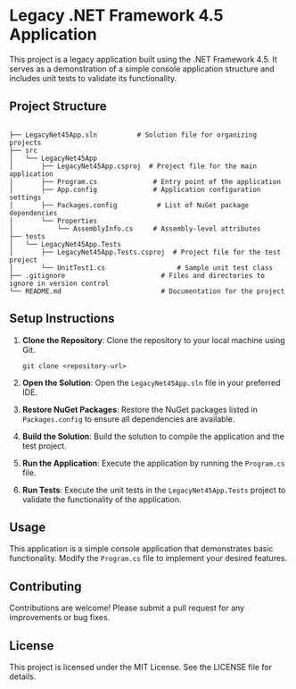 # Legacy .NET Framework 4.5 Application

This project is a legacy application built using the .NET Framework 4.5. It serves as a demonstration of a simple console application structure and includes unit tests to validate its functionality.

## Project Structure

```

├── LegacyNet45App.sln          # Solution file for organizing projects
├── src
│   └── LegacyNet45App
│       ├── LegacyNet45App.csproj  # Project file for the main application
│       ├── Program.cs              # Entry point of the application
│       ├── App.config              # Application configuration settings
│       ├── Packages.config          # List of NuGet package dependencies
│       └── Properties
│           └── AssemblyInfo.cs     # Assembly-level attributes
├── tests
│   └── LegacyNet45App.Tests
│       ├── LegacyNet45App.Tests.csproj  # Project file for the test project
│       └── UnitTest1.cs                  # Sample unit test class
├── .gitignore                        # Files and directories to ignore in version control
└── README.md                         # Documentation for the project
```

## Setup Instructions

1. **Clone the Repository**: 
   Clone the repository to your local machine using Git.

   ```
   git clone <repository-url>
   ```

2. **Open the Solution**: 
   Open the `LegacyNet45App.sln` file in your preferred IDE.

3. **Restore NuGet Packages**: 
   Restore the NuGet packages listed in `Packages.config` to ensure all dependencies are available.

4. **Build the Solution**: 
   Build the solution to compile the application and the test project.

5. **Run the Application**: 
   Execute the application by running the `Program.cs` file.

6. **Run Tests**: 
   Execute the unit tests in the `LegacyNet45App.Tests` project to validate the functionality of the application.

## Usage

This application is a simple console application that demonstrates basic functionality. Modify the `Program.cs` file to implement your desired features.

## Contributing

Contributions are welcome! Please submit a pull request for any improvements or bug fixes.

## License

This project is licensed under the MIT License. See the LICENSE file for details.
